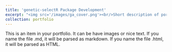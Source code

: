 ```yaml
---
title: 'genetic-selectR Package Development'
excerpt: "<img src='/images/ga_cover.png'><br/>Short description of portfolio item number 2"
collection: portfolio
---
```


This is an item in your portfolio. It can be have images or nice text. If you name the file .md, it will be parsed as markdown. If you name the file .html, it will be parsed as HTML. 
